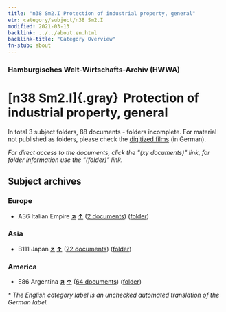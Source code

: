 ```yaml
---
title: "n38 Sm2.I Protection of industrial property, general"
etr: category/subject/n38 Sm2.I
modified: 2021-03-13
backlink: ../../about.en.html
backlink-title: "Category Overview"
fn-stub: about
---
```


### Hamburgisches Welt-Wirtschafts-Archiv (HWWA)
# [n38 Sm2.I]{.gray}&#8201; Protection of industrial property, general&#160; 





In total 3 subject folders, 88 documents - folders incomplete.
For material not published as folders, please check the [digitized films](/film/h1_sh) (in German).

_For direct access to the documents, click the "(xy documents)" link, for folder information use the "(folder)" link._

## Subject archives



### Europe

- A36 Italian Empire [**&nearr;**](../../../geo/i/141012/about.en.html "Italian Empire (all folders)") [**&uarr;**](../../../geo/about.en.html#A36 "Country category system") (<a href="https://pm20.zbw.eu/dfgview/sh/141012,145759" title="about: Italian Empire : Protection of industrial property, general" target="_blank">2 documents</a>) ([folder](http://purl.org/pressemappe20/folder/sh/141012,145759))

### Asia

- B111 Japan [**&nearr;**](../../../geo/i/141272/about.en.html "Japan (all folders)") [**&uarr;**](../../../geo/about.en.html#B111 "Country category system") (<a href="https://pm20.zbw.eu/dfgview/sh/141272,145759" title="about: Japan : Protection of industrial property, general" target="_blank">22 documents</a>) ([folder](http://purl.org/pressemappe20/folder/sh/141272,145759))

### America

- E86 Argentina [**&nearr;**](../../../geo/i/141692/about.en.html "Argentina (all folders)") [**&uarr;**](../../../geo/about.en.html#E86 "Country category system") (<a href="https://pm20.zbw.eu/dfgview/sh/141692,145759" title="about: Argentina : Protection of industrial property, general" target="_blank">64 documents</a>) ([folder](http://purl.org/pressemappe20/folder/sh/141692,145759))


_* The English category label is an unchecked automated translation of the German label._

